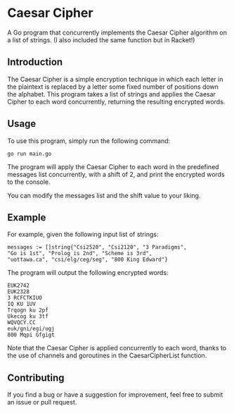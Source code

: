 # Caesar Cipher
A Go program that concurrently implements the Caesar Cipher algorithm on a list of strings. (I also included the same function but in Racket!)

## Introduction
The Caesar Cipher is a simple encryption technique in which each letter in the plaintext is replaced by a letter some fixed number of positions down the alphabet. This program takes a list of strings and applies the Caesar Cipher to each word concurrently, returning the resulting encrypted words.

## Usage
To use this program, simply run the following command:


`go run main.go`

The program will apply the Caesar Cipher to each word in the predefined messages list concurrently, with a shift of 2, and print the encrypted words to the console.

You can modify the messages list and the shift value to your liking.

## Example
For example, given the following input list of strings:


```
messages := []string{"Csi2520", "Csi2120", "3 Paradigms",
"Go is 1st", "Prolog is 2nd", "Scheme is 3rd",
"uottawa.ca", "csi/elg/ceg/seg", "800 King Edward"}
```
The program will output the following encrypted words:


```
EUK2742
EUK2328
3 RCFCTKIUO
IQ KU 1UV
Trqogn ku 2pf
Ukecog ku 3tf
WQVQCY.CC
euk/gni/egi/ugj
800 Mqpi Gfgigt
```

Note that the Caesar Cipher is applied concurrently to each word, thanks to the use of channels and goroutines in the CaesarCipherList function.

## Contributing
If you find a bug or have a suggestion for improvement, feel free to submit an issue or pull request.
